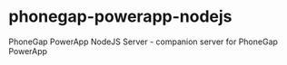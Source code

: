 phonegap-powerapp-nodejs
========================

PhoneGap PowerApp NodeJS Server - companion server for PhoneGap PowerApp